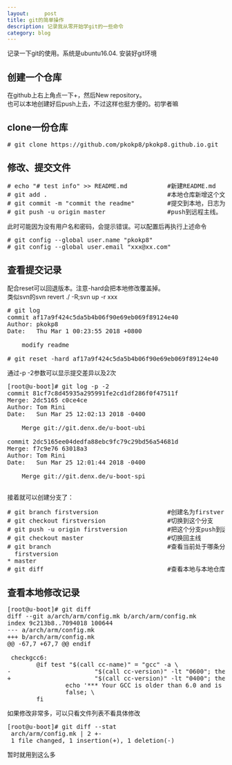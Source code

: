 ```yaml
---
layout:     post
title: git的简单操作
description: 记录我从零开始学git的一些命令
category: blog
---
```


记录一下git的使用。系统是ubuntu16.04. 安装好git环境  

## 创建一个仓库 ##
在github上右上角点一下+，然后New repository。  
也可以本地创建好后push上去，不过这样也挺方便的。初学者嘛  


## clone一份仓库 ##
<pre>
# git clone https://github.com/pkokp8/pkokp8.github.io.git
</pre>

## 修改、提交文件 ##
<pre>
# echo "# test info" >> README.md           #新建README.md
# git add .                                 #本地仓库新增这个文件
# git commit -m "commit the readme"         #提交到本地，日志为-m后面""内的字符串。万一commit错误，可以不进行下一步，直接使用reset来回退代码，这样远端就不会有这次commit的记录
# git push -u origin master                 #push到远程主线。
</pre>


此时可能因为没有用户名和密码，会提示错误。可以配置后再执行上述命令  
<pre>
# git config --global user.name "pkokp8"
# git config --global user.email "xxx@xx.com"
</pre>


## 查看提交记录 ##
配合reset可以回退版本。注意-hard会把本地修改覆盖掉。  
类似svn的svn revert ./ -R;svn up -r xxx  
<pre>
# git log
commit af17a9f424c5da5b4b06f90e69eb069f89124e40
Author: pkokp8 <xxx@xx.com>
Date:   Thu Mar 1 00:23:55 2018 +0800

    modify readme

# git reset -hard af17a9f424c5da5b4b06f90e69eb069f89124e40 
</pre>

通过-p -2参数可以显示提交差异以及2次
<pre>
[root@u-boot]# git log -p -2
commit 81cf7c8d45935a295991fe2cd1df286f0f47511f
Merge: 2dc5165 c0ce4ce
Author: Tom Rini <trini@konsulko.com>
Date:   Sun Mar 25 12:02:13 2018 -0400

    Merge git://git.denx.de/u-boot-ubi

commit 2dc5165ee04dedfa88ebc9fc79c29bd56a54681d
Merge: f7c9e76 63018a3
Author: Tom Rini <trini@konsulko.com>
Date:   Sun Mar 25 12:01:44 2018 -0400

    Merge git://git.denx.de/u-boot-spi

</pre>

接着就可以创建分支了：  
<pre>
# git branch firstversion                   #创建名为firstversion的分支
# git checkout firstversion                 #切换到这个分支
# git push -u origin firstversion           #把这个分支push到远端
# git checkout master                       #切换回主线
# git branch                                #查看当前处于哪条分支（看*），以及存在哪些分支
  firstversion
* master
# git diff                                  #查看本地与本地仓库之间的差异
</pre>



## 查看本地修改记录 ##
<pre>
[root@u-boot]# git diff
diff --git a/arch/arm/config.mk b/arch/arm/config.mk
index 9c213b8..7094018 100644
--- a/arch/arm/config.mk
+++ b/arch/arm/config.mk
@@ -67,7 +67,7 @@ endif
 
 checkgcc6:
        @if test "$(call cc-name)" = "gcc" -a \
-                       "$(call cc-version)" -lt "0600"; then \
+                       "$(call cc-version)" -lt "0400"; then \
                echo '*** Your GCC is older than 6.0 and is not supported'; \
                false; \
        fi
</pre>

如果修改非常多，可以只看文件列表不看具体修改
<pre>
[root@u-boot]# git diff --stat
 arch/arm/config.mk | 2 +-
 1 file changed, 1 insertion(+), 1 deletion(-)
</pre>

暂时就用到这么多
